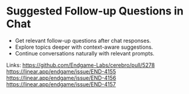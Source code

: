 # Suggested Follow-up Questions in Chat

- Get relevant follow-up questions after chat responses.
- Explore topics deeper with context-aware suggestions.
- Continue conversations naturally with relevant prompts.

Links:
https://github.com/Endgame-Labs/cerebro/pull/5278
https://linear.app/endgame/issue/END-4155
https://linear.app/endgame/issue/END-4156
https://linear.app/endgame/issue/END-4157
